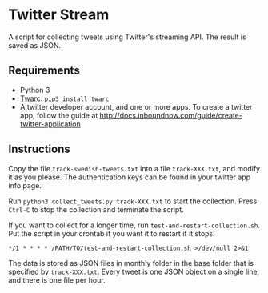 # Twitter Stream

A script for collecting tweets using Twitter's streaming API. The result is saved as JSON.

## Requirements

* Python 3
* [Twarc](https://github.com/DocNow/twarc): `pip3 install twarc`
* A twitter developer account, and one or more apps.
  To create a twitter app, follow the guide at
  <http://docs.inboundnow.com/guide/create-twitter-application>

## Instructions

Copy the file `track-swedish-tweets.txt` into a file `track-XXX.txt`, and modify it 
as you please. The authentication keys can be found in your twitter app info page.

Run `python3 collect_tweets.py track-XXX.txt` to start the collection.
Press `Ctrl-C` to stop the collection and terminate the script.

If you want to collect for a longer time, run `test-and-restart-collection.sh`.
Put the script in your crontab if you want it to restart if it stops:

```
*/1 * * * * /PATH/TO/test-and-restart-collection.sh >/dev/null 2>&1
```

The data is stored as JSON files in monthly folder in the base folder that is 
specified by `track-XXX.txt`. Every tweet is one JSON object on a single line,
and there is one file per hour.



